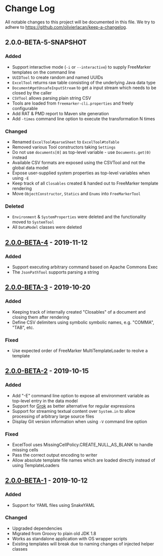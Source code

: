 # Change Log

All notable changes to this project will be documented in this file. We try to adhere to https://github.com/olivierlacan/keep-a-changelog.

## 2.0.0-BETA-5-SNAPSHOT

### Added
- Support interactive mode (`-i` or `--interactive`) to supply FreeMarker templates on the command line
- `UUIDTool` to create random and named UUIDs
- `ExcelTool` returns raw table consisting of the underlying Java data type
- `Document#getUnsafeInputStream` to get a input stream which needs to be closed by the caller
- `CSVTool` allows parsing plain string CSV
- Tools are loaded from `freemarker-cli.properties` and freely configurable
- Add RAT & PMD report to Maven site generation
- Add `-times` command line option to execute the transformation N times

### Changed
- Renamed `ExcelTool#parseSheet` to `ExcelTool#toTable`
- Removed various Tool constructors taking `Settings`
- Do not use `documents[0]` as top-level variable - use `Documents.get(0)` instead
- Available CSV formats are exposed using the CSVTool and not the global data model
- Expose user-supplied system properties as top-level variables when using `-E`
- Keep track of all `Closables` created & handed out to FreeMarker template rendering
- Move `ObjectConstructor`, `Statics` and `Enums` into `FreeMarkerTool`

### Deleted
- `Environment` & `SystemProperties` were deleted and the functionality moved to `SystemTool`
- All `DataModel` classes were deleted

## [2.0.0-BETA-4] - 2019-11-12

### Added
- Support executing arbitrary command based on Apache Commons Exec
- The `JsonPathTool` supports parsing a string

## [2.0.0-BETA-3] - 2019-10-20

### Added
- Keeping track of internally created "Closables" of a document and closing them after rendering
- Define CSV delimiters using symbolic symbolic names, e.g. "COMMA", "TAB", etc.

### Fixed
- Use expected order of FreeMarker MultiTemplateLoader to reolve a template

## [2.0.0-BETA-2] - 2019-10-15

### Added
- Add "-E" command line option to expose all environment variable as top-level entry in the data model 
- Support for [Grok](https://github.com/thekrakken/java-grok) as better alternative for regular expressions
- Support for streaming textual content over `System.in` to allow processing of arbitrary large source files
- Display Git version information when using `-V` command line option

### Fixed
- ExcelTool uses MissingCellPolicy.CREATE_NULL_AS_BLANK to handle missing cells
- Pass the correct output encoding to writer
- Allow absolute template file names which are loaded directly instead of using TemplateLoaders

## [2.0.0-BETA-1] - 2019-10-12

### Added
- Support for YAML files using SnakeYAML

### Changed
- Upgraded dependencies
- Migrated from Groovy to plain old JDK 1.8
- Works as standalone application with OS wrapper scripts
- Existing templates will break due to naming changes of injected helper classes

[2.0.0-BETA-4]: https://github.com/sgoeschl/freemarker-cli/releases/tag/v2.0.0-BETA-4
[2.0.0-BETA-3]: https://github.com/sgoeschl/freemarker-cli/releases/tag/v2.0.0-BETA-3
[2.0.0-BETA-2]: https://github.com/sgoeschl/freemarker-cli/releases/tag/v2.0.0-BETA-2
[2.0.0-BETA-1]: https://github.com/sgoeschl/freemarker-cli/releases/tag/v2.0.0-BETA-1
